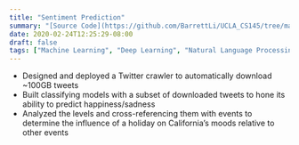 ```yaml
---
title: "Sentiment Prediction"
summary: "[Source Code](https://github.com/BarrettLi/UCLA_CS145/tree/master/Project/10-Moodbusers) | [Web App](https://sentiment-logistic.herokuapp.com/polls/)"
date: 2020-02-24T12:25:29-08:00
draft: false
tags: ["Machine Learning", "Deep Learning", "Natural Language Processing"]
---
```

* Designed and deployed a Twitter crawler to automatically download ~100GB tweets
* Built classifying models with a subset of downloaded tweets to hone its ability to predict happiness/sadness
* Analyzed the levels and cross-referencing them with events to determine the influence of a holiday on California’s moods relative to other events

